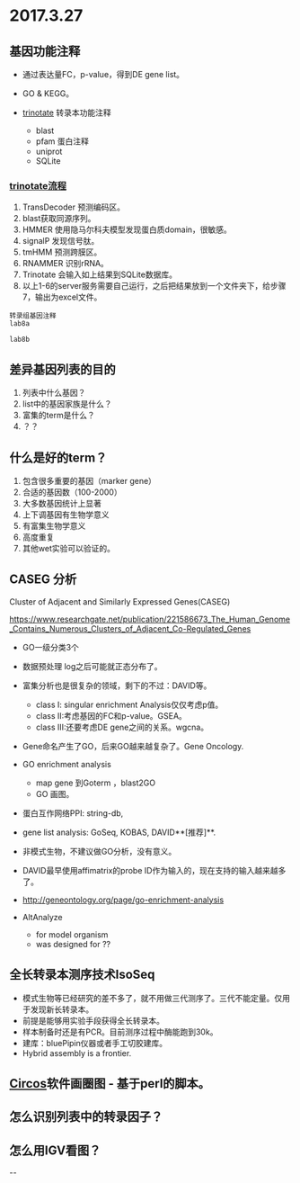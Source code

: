 # 2017.3.27

## 基因功能注释
 - 通过表达量FC，p-value，得到DE gene list。
 - GO & KEGG。

 - [trinotate](http://trinotate.github.io/) 转录本功能注释
   - blast
   - pfam 蛋白注释
   - uniprot
   - SQLite

### [trinotate流程](http://trinotate.github.io/)
1. TransDecoder 预测编码区。
2. blast获取同源序列。
3. HMMER 使用隐马尔科夫模型发现蛋白质domain，很敏感。
4. signalP 发现信号肽。
5. tmHMM 预测跨膜区。
6. RNAMMER 识别rRNA。
7. Trinotate 会输入如上结果到SQLite数据库。
8. 以上1-6的server服务需要自己运行，之后把结果放到一个文件夹下，给步骤7，输出为excel文件。


```
转录组基因注释
lab8a

lab8b
```

## 差异基因列表的目的
1. 列表中什么基因？
2. list中的基因家族是什么？
3. 富集的term是什么？
4. ？？

## 什么是好的term？
1. 包含很多重要的基因（marker gene）
2. 合适的基因数（100-2000）
3. 大多数基因统计上显著
4. 上下调基因有生物学意义
5. 有富集生物学意义
6. 高度重复
7. 其他wet实验可以验证的。

## CASEG 分析
Cluster of Adjacent and Similarly Expressed Genes(CASEG)

https://www.researchgate.net/publication/221586673_The_Human_Genome_Contains_Numerous_Clusters_of_Adjacent_Co-Regulated_Genes

- GO一级分类3个


- 数据预处理 log之后可能就正态分布了。
- 富集分析也是很复杂的领域，剩下的不过：DAVID等。
  - class I: singular enrichment Analysis仅仅考虑p值。
  - class II:考虑基因的FC和p-value。GSEA。
  - class III:还要考虑DE gene之间的关系。wgcna。

 - Gene命名产生了GO，后来GO越来越复杂了。Gene Oncology.
 - GO enrichment analysis
   - map gene 到Goterm ，blast2GO
   - GO 画图。
 - 蛋白互作网络PPI: string-db,
 - gene list analysis: GoSeq, KOBAS, DAVID**[推荐]**.
 - 非模式生物，不建议做GO分析，没有意义。
 - DAVID最早使用affimatrix的probe ID作为输入的，现在支持的输入越来越多了。

- http://geneontology.org/page/go-enrichment-analysis


 - AltAnalyze
   - for model organism
   - was designed for ??


## 全长转录本测序技术IsoSeq
  - 模式生物等已经研究的差不多了，就不用做三代测序了。三代不能定量。仅用于发现新长转录本。
  - 前提是能够用实验手段获得全长转录本。
  - 样本制备时还是有PCR。目前测序过程中酶能跑到30k。
  - 建库：bluePipin仪器或者手工切胶建库。
  - Hybrid assembly is a frontier.





## [Circos](http://circos.ca/)软件画圈图 - 基于perl的脚本。




## 怎么识别列表中的转录因子？


## 怎么用IGV看图？



--
